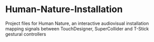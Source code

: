 # Human-Nature-Installation
 Project files for Human Nature, an interactive audiovisual installation mapping signals between TouchDesigner, SuperCollider and T-Stick gestural controllers
